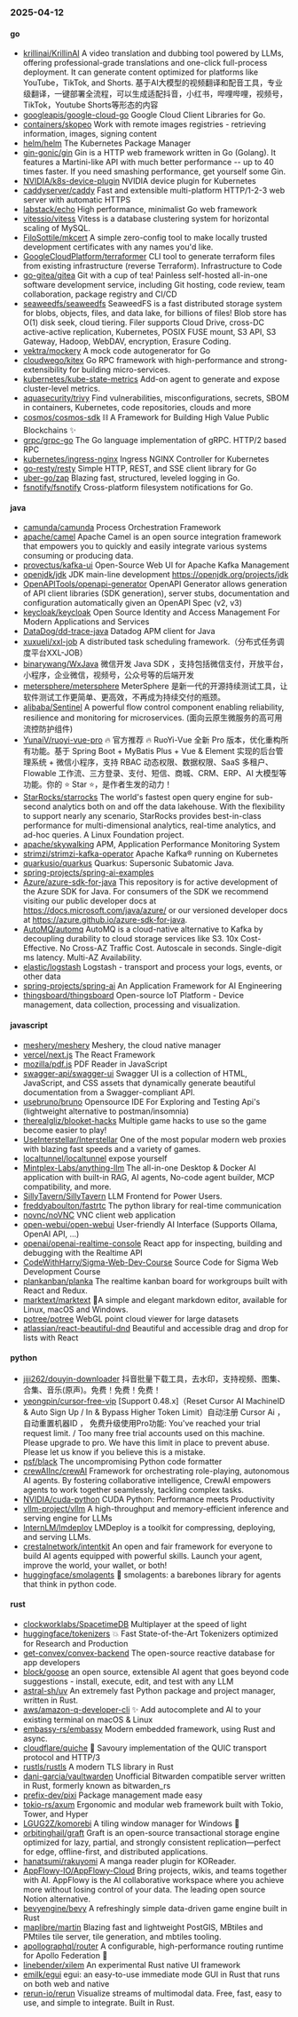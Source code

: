 ### 2025-04-12

#### go
* [krillinai/KrillinAI](https://github.com/krillinai/KrillinAI) A video translation and dubbing tool powered by LLMs, offering professional-grade translations and one-click full-process deployment. It can generate content optimized for platforms like YouTube，TikTok, and Shorts. 基于AI大模型的视频翻译和配音工具，专业级翻译，一键部署全流程，可以生成适配抖音，小红书，哔哩哔哩，视频号，TikTok，Youtube Shorts等形态的内容
* [googleapis/google-cloud-go](https://github.com/googleapis/google-cloud-go) Google Cloud Client Libraries for Go.
* [containers/skopeo](https://github.com/containers/skopeo) Work with remote images registries - retrieving information, images, signing content
* [helm/helm](https://github.com/helm/helm) The Kubernetes Package Manager
* [gin-gonic/gin](https://github.com/gin-gonic/gin) Gin is a HTTP web framework written in Go (Golang). It features a Martini-like API with much better performance -- up to 40 times faster. If you need smashing performance, get yourself some Gin.
* [NVIDIA/k8s-device-plugin](https://github.com/NVIDIA/k8s-device-plugin) NVIDIA device plugin for Kubernetes
* [caddyserver/caddy](https://github.com/caddyserver/caddy) Fast and extensible multi-platform HTTP/1-2-3 web server with automatic HTTPS
* [labstack/echo](https://github.com/labstack/echo) High performance, minimalist Go web framework
* [vitessio/vitess](https://github.com/vitessio/vitess) Vitess is a database clustering system for horizontal scaling of MySQL.
* [FiloSottile/mkcert](https://github.com/FiloSottile/mkcert) A simple zero-config tool to make locally trusted development certificates with any names you'd like.
* [GoogleCloudPlatform/terraformer](https://github.com/GoogleCloudPlatform/terraformer) CLI tool to generate terraform files from existing infrastructure (reverse Terraform). Infrastructure to Code
* [go-gitea/gitea](https://github.com/go-gitea/gitea) Git with a cup of tea! Painless self-hosted all-in-one software development service, including Git hosting, code review, team collaboration, package registry and CI/CD
* [seaweedfs/seaweedfs](https://github.com/seaweedfs/seaweedfs) SeaweedFS is a fast distributed storage system for blobs, objects, files, and data lake, for billions of files! Blob store has O(1) disk seek, cloud tiering. Filer supports Cloud Drive, cross-DC active-active replication, Kubernetes, POSIX FUSE mount, S3 API, S3 Gateway, Hadoop, WebDAV, encryption, Erasure Coding.
* [vektra/mockery](https://github.com/vektra/mockery) A mock code autogenerator for Go
* [cloudwego/kitex](https://github.com/cloudwego/kitex) Go RPC framework with high-performance and strong-extensibility for building micro-services.
* [kubernetes/kube-state-metrics](https://github.com/kubernetes/kube-state-metrics) Add-on agent to generate and expose cluster-level metrics.
* [aquasecurity/trivy](https://github.com/aquasecurity/trivy) Find vulnerabilities, misconfigurations, secrets, SBOM in containers, Kubernetes, code repositories, clouds and more
* [cosmos/cosmos-sdk](https://github.com/cosmos/cosmos-sdk) ⛓️ A Framework for Building High Value Public Blockchains ✨
* [grpc/grpc-go](https://github.com/grpc/grpc-go) The Go language implementation of gRPC. HTTP/2 based RPC
* [kubernetes/ingress-nginx](https://github.com/kubernetes/ingress-nginx) Ingress NGINX Controller for Kubernetes
* [go-resty/resty](https://github.com/go-resty/resty) Simple HTTP, REST, and SSE client library for Go
* [uber-go/zap](https://github.com/uber-go/zap) Blazing fast, structured, leveled logging in Go.
* [fsnotify/fsnotify](https://github.com/fsnotify/fsnotify) Cross-platform filesystem notifications for Go.

#### java
* [camunda/camunda](https://github.com/camunda/camunda) Process Orchestration Framework
* [apache/camel](https://github.com/apache/camel) Apache Camel is an open source integration framework that empowers you to quickly and easily integrate various systems consuming or producing data.
* [provectus/kafka-ui](https://github.com/provectus/kafka-ui) Open-Source Web UI for Apache Kafka Management
* [openjdk/jdk](https://github.com/openjdk/jdk) JDK main-line development https://openjdk.org/projects/jdk
* [OpenAPITools/openapi-generator](https://github.com/OpenAPITools/openapi-generator) OpenAPI Generator allows generation of API client libraries (SDK generation), server stubs, documentation and configuration automatically given an OpenAPI Spec (v2, v3)
* [keycloak/keycloak](https://github.com/keycloak/keycloak) Open Source Identity and Access Management For Modern Applications and Services
* [DataDog/dd-trace-java](https://github.com/DataDog/dd-trace-java) Datadog APM client for Java
* [xuxueli/xxl-job](https://github.com/xuxueli/xxl-job) A distributed task scheduling framework.（分布式任务调度平台XXL-JOB）
* [binarywang/WxJava](https://github.com/binarywang/WxJava) 微信开发 Java SDK ，支持包括微信支付，开放平台，小程序，企业微信，视频号，公众号等的后端开发
* [metersphere/metersphere](https://github.com/metersphere/metersphere) MeterSphere 是新一代的开源持续测试工具，让软件测试工作更简单、更高效，不再成为持续交付的瓶颈。
* [alibaba/Sentinel](https://github.com/alibaba/Sentinel) A powerful flow control component enabling reliability, resilience and monitoring for microservices. (面向云原生微服务的高可用流控防护组件)
* [YunaiV/ruoyi-vue-pro](https://github.com/YunaiV/ruoyi-vue-pro) 🔥 官方推荐 🔥 RuoYi-Vue 全新 Pro 版本，优化重构所有功能。基于 Spring Boot + MyBatis Plus + Vue & Element 实现的后台管理系统 + 微信小程序，支持 RBAC 动态权限、数据权限、SaaS 多租户、Flowable 工作流、三方登录、支付、短信、商城、CRM、ERP、AI 大模型等功能。你的 ⭐️ Star ⭐️，是作者生发的动力！
* [StarRocks/starrocks](https://github.com/StarRocks/starrocks) The world's fastest open query engine for sub-second analytics both on and off the data lakehouse. With the flexibility to support nearly any scenario, StarRocks provides best-in-class performance for multi-dimensional analytics, real-time analytics, and ad-hoc queries. A Linux Foundation project.
* [apache/skywalking](https://github.com/apache/skywalking) APM, Application Performance Monitoring System
* [strimzi/strimzi-kafka-operator](https://github.com/strimzi/strimzi-kafka-operator) Apache Kafka® running on Kubernetes
* [quarkusio/quarkus](https://github.com/quarkusio/quarkus) Quarkus: Supersonic Subatomic Java.
* [spring-projects/spring-ai-examples](https://github.com/spring-projects/spring-ai-examples)
* [Azure/azure-sdk-for-java](https://github.com/Azure/azure-sdk-for-java) This repository is for active development of the Azure SDK for Java. For consumers of the SDK we recommend visiting our public developer docs at https://docs.microsoft.com/java/azure/ or our versioned developer docs at https://azure.github.io/azure-sdk-for-java.
* [AutoMQ/automq](https://github.com/AutoMQ/automq) AutoMQ is a cloud-native alternative to Kafka by decoupling durability to cloud storage services like S3. 10x Cost-Effective. No Cross-AZ Traffic Cost. Autoscale in seconds. Single-digit ms latency. Multi-AZ Availability.
* [elastic/logstash](https://github.com/elastic/logstash) Logstash - transport and process your logs, events, or other data
* [spring-projects/spring-ai](https://github.com/spring-projects/spring-ai) An Application Framework for AI Engineering
* [thingsboard/thingsboard](https://github.com/thingsboard/thingsboard) Open-source IoT Platform - Device management, data collection, processing and visualization.

#### javascript
* [meshery/meshery](https://github.com/meshery/meshery) Meshery, the cloud native manager
* [vercel/next.js](https://github.com/vercel/next.js) The React Framework
* [mozilla/pdf.js](https://github.com/mozilla/pdf.js) PDF Reader in JavaScript
* [swagger-api/swagger-ui](https://github.com/swagger-api/swagger-ui) Swagger UI is a collection of HTML, JavaScript, and CSS assets that dynamically generate beautiful documentation from a Swagger-compliant API.
* [usebruno/bruno](https://github.com/usebruno/bruno) Opensource IDE For Exploring and Testing Api's (lightweight alternative to postman/insomnia)
* [therealgliz/blooket-hacks](https://github.com/therealgliz/blooket-hacks) Multiple game hacks to use so the game become easier to play!
* [UseInterstellar/Interstellar](https://github.com/UseInterstellar/Interstellar) One of the most popular modern web proxies with blazing fast speeds and a variety of games.
* [localtunnel/localtunnel](https://github.com/localtunnel/localtunnel) expose yourself
* [Mintplex-Labs/anything-llm](https://github.com/Mintplex-Labs/anything-llm) The all-in-one Desktop & Docker AI application with built-in RAG, AI agents, No-code agent builder, MCP compatibility, and more.
* [SillyTavern/SillyTavern](https://github.com/SillyTavern/SillyTavern) LLM Frontend for Power Users.
* [freddyaboulton/fastrtc](https://github.com/freddyaboulton/fastrtc) The python library for real-time communication
* [novnc/noVNC](https://github.com/novnc/noVNC) VNC client web application
* [open-webui/open-webui](https://github.com/open-webui/open-webui) User-friendly AI Interface (Supports Ollama, OpenAI API, ...)
* [openai/openai-realtime-console](https://github.com/openai/openai-realtime-console) React app for inspecting, building and debugging with the Realtime API
* [CodeWithHarry/Sigma-Web-Dev-Course](https://github.com/CodeWithHarry/Sigma-Web-Dev-Course) Source Code for Sigma Web Development Course
* [plankanban/planka](https://github.com/plankanban/planka) The realtime kanban board for workgroups built with React and Redux.
* [marktext/marktext](https://github.com/marktext/marktext) 📝A simple and elegant markdown editor, available for Linux, macOS and Windows.
* [potree/potree](https://github.com/potree/potree) WebGL point cloud viewer for large datasets
* [atlassian/react-beautiful-dnd](https://github.com/atlassian/react-beautiful-dnd) Beautiful and accessible drag and drop for lists with React

#### python
* [jiji262/douyin-downloader](https://github.com/jiji262/douyin-downloader) 抖音批量下载工具，去水印，支持视频、图集、合集、音乐(原声)。免费！免费！免费！
* [yeongpin/cursor-free-vip](https://github.com/yeongpin/cursor-free-vip) [Support 0.48.x]（Reset Cursor AI MachineID & Auto Sign Up / In & Bypass Higher Token Limit）自动注册 Cursor Ai ，自动重置机器ID ， 免费升级使用Pro功能: You've reached your trial request limit. / Too many free trial accounts used on this machine. Please upgrade to pro. We have this limit in place to prevent abuse. Please let us know if you believe this is a mistake.
* [psf/black](https://github.com/psf/black) The uncompromising Python code formatter
* [crewAIInc/crewAI](https://github.com/crewAIInc/crewAI) Framework for orchestrating role-playing, autonomous AI agents. By fostering collaborative intelligence, CrewAI empowers agents to work together seamlessly, tackling complex tasks.
* [NVIDIA/cuda-python](https://github.com/NVIDIA/cuda-python) CUDA Python: Performance meets Productivity
* [vllm-project/vllm](https://github.com/vllm-project/vllm) A high-throughput and memory-efficient inference and serving engine for LLMs
* [InternLM/lmdeploy](https://github.com/InternLM/lmdeploy) LMDeploy is a toolkit for compressing, deploying, and serving LLMs.
* [crestalnetwork/intentkit](https://github.com/crestalnetwork/intentkit) An open and fair framework for everyone to build AI agents equipped with powerful skills. Launch your agent, improve the world, your wallet, or both!
* [huggingface/smolagents](https://github.com/huggingface/smolagents) 🤗 smolagents: a barebones library for agents that think in python code.

#### rust
* [clockworklabs/SpacetimeDB](https://github.com/clockworklabs/SpacetimeDB) Multiplayer at the speed of light
* [huggingface/tokenizers](https://github.com/huggingface/tokenizers) 💥 Fast State-of-the-Art Tokenizers optimized for Research and Production
* [get-convex/convex-backend](https://github.com/get-convex/convex-backend) The open-source reactive database for app developers
* [block/goose](https://github.com/block/goose) an open source, extensible AI agent that goes beyond code suggestions - install, execute, edit, and test with any LLM
* [astral-sh/uv](https://github.com/astral-sh/uv) An extremely fast Python package and project manager, written in Rust.
* [aws/amazon-q-developer-cli](https://github.com/aws/amazon-q-developer-cli) ✨ Add autocomplete and AI to your existing terminal on macOS & Linux
* [embassy-rs/embassy](https://github.com/embassy-rs/embassy) Modern embedded framework, using Rust and async.
* [cloudflare/quiche](https://github.com/cloudflare/quiche) 🥧 Savoury implementation of the QUIC transport protocol and HTTP/3
* [rustls/rustls](https://github.com/rustls/rustls) A modern TLS library in Rust
* [dani-garcia/vaultwarden](https://github.com/dani-garcia/vaultwarden) Unofficial Bitwarden compatible server written in Rust, formerly known as bitwarden_rs
* [prefix-dev/pixi](https://github.com/prefix-dev/pixi) Package management made easy
* [tokio-rs/axum](https://github.com/tokio-rs/axum) Ergonomic and modular web framework built with Tokio, Tower, and Hyper
* [LGUG2Z/komorebi](https://github.com/LGUG2Z/komorebi) A tiling window manager for Windows 🍉
* [orbitinghail/graft](https://github.com/orbitinghail/graft) Graft is an open-source transactional storage engine optimized for lazy, partial, and strongly consistent replication—perfect for edge, offline-first, and distributed applications.
* [hanatsumi/rakuyomi](https://github.com/hanatsumi/rakuyomi) A manga reader plugin for KOReader.
* [AppFlowy-IO/AppFlowy-Cloud](https://github.com/AppFlowy-IO/AppFlowy-Cloud) Bring projects, wikis, and teams together with AI. AppFlowy is the AI collaborative workspace where you achieve more without losing control of your data. The leading open source Notion alternative.
* [bevyengine/bevy](https://github.com/bevyengine/bevy) A refreshingly simple data-driven game engine built in Rust
* [maplibre/martin](https://github.com/maplibre/martin) Blazing fast and lightweight PostGIS, MBtiles and PMtiles tile server, tile generation, and mbtiles tooling.
* [apollographql/router](https://github.com/apollographql/router) A configurable, high-performance routing runtime for Apollo Federation 🚀
* [linebender/xilem](https://github.com/linebender/xilem) An experimental Rust native UI framework
* [emilk/egui](https://github.com/emilk/egui) egui: an easy-to-use immediate mode GUI in Rust that runs on both web and native
* [rerun-io/rerun](https://github.com/rerun-io/rerun) Visualize streams of multimodal data. Free, fast, easy to use, and simple to integrate. Built in Rust.
